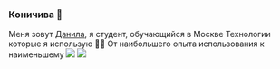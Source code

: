 ### Коничива 👋

Меня зовут [Данила](https://t.me/calmven), я студент, обучающийся в Москве
Технологии которые я использую 👨‍💻 От наибольшего опыта использования к наименьшему</sub>
<img src="https://img.shields.io/badge/git%20-%23F05033.svg?&style=for-the-badge&logo=git&logoColor=white"/> <img src="https://img.shields.io/badge/Flutter%20-%2302569B.svg?&style=for-the-badge&logo=Flutter&logoColor=white" />

